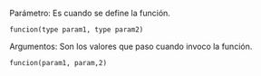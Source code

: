 ﻿Parámetro: Es cuando se define la función.

	funcion(type param1, type param2)


Argumentos: Son los valores que paso cuando invoco la función.

	funcion(param1, param,2)